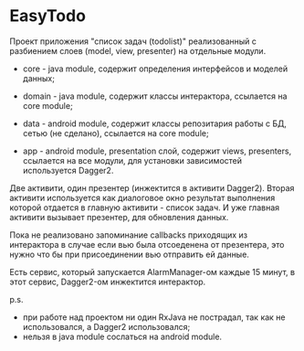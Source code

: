 # EasyTodo

Проект приложения "список задач (todolist)" реализованный с разбиением слоев (model, view, presenter) на отдельные модули.

- core - java module, содержит определения интерфейсов и моделей данных;

- domain - java module, содержит классы интерактора, ссылается на core module;

- data - android module, содержит классы репозитария работы с БД, сетью (не сделано), ссылается на core module;

- app - android module, presentation слой, содержит views, presenters, ссылается на все модули, для установки зависимостей используется Dagger2.

Две активити, один презентер (инжектится в активити Dagger2).
Вторая активити используется как диалоговое окно результат выполнения которой отдается в главную активити - список задач. И уже главная активити вызывает презентер, для обновления данных.

Пока не реализовано запоминание callbacks приходящих из интерактора в случае если вью была отсоеденена от презентера, это нужно что бы при присоединении вью отправить ей данные.

Есть сервис, который запускается AlarmManager-ом каждые 15 минут, в этот сервис, Dagger2-ом инжектится интерактор.

p.s.
- при работе над проектом ни один RxJava не пострадал, так как не использовался, а Dagger2 использовался;
- нельзя в java module сослаться на android module.

